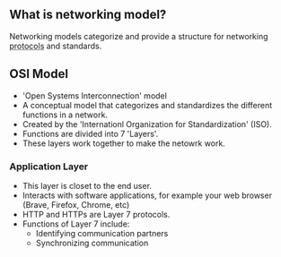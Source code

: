 
## What is networking model?
Networking models categorize and provide a structure for networking <abbr title="A set of rules for formatting and processing data">protocols</abbr> and standards.

## OSI Model

- 'Open Systems Interconnection' model
- A conceptual model that categorizes and standardizes the different functions in a network.
- Created by the 'Internationl Organization for Standardization' (ISO).
- Functions are divided into 7 'Layers'.
- These layers work together to make the netowrk work.
 

### Application Layer
- This layer is closet to the end user.
- Interacts with software applications, for example your web browser (Brave, Firefox, Chrome, etc)
- HTTP and HTTPs are Layer 7 protocols.
- Functions of Layer 7 include:
    - Identifying communication partners
    - Synchronizing communication